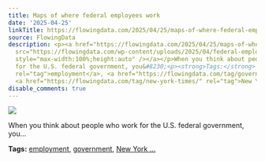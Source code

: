 ```yaml
---
title: Maps of where federal employees work
date: '2025-04-25'
linkTitle: https://flowingdata.com/2025/04/25/maps-of-where-federal-employees-work/
source: FlowingData
description: <p><a href="https://flowingdata.com/2025/04/25/maps-of-where-federal-employees-work/"><img
  src="https://flowingdata.com/wp-content/uploads/2025/04/federal-employees-maps-NYT-750x566.png"
  style="max-width:100%;height:auto" /></a></p>When you think about people who work
  for the U.S. federal government, you&#8230;<p><strong>Tags:</strong> <a href="https://flowingdata.com/tag/employment/"
  rel="tag">employment</a>, <a href="https://flowingdata.com/tag/government/" rel="tag">government</a>,
  <a href="https://flowingdata.com/tag/new-york-times/" rel="tag">New York ...
disable_comments: true
---
```

<p><a href="https://flowingdata.com/2025/04/25/maps-of-where-federal-employees-work/"><img src="https://flowingdata.com/wp-content/uploads/2025/04/federal-employees-maps-NYT-750x566.png" style="max-width:100%;height:auto" /></a></p>When you think about people who work for the U.S. federal government, you&#8230;<p><strong>Tags:</strong> <a href="https://flowingdata.com/tag/employment/" rel="tag">employment</a>, <a href="https://flowingdata.com/tag/government/" rel="tag">government</a>, <a href="https://flowingdata.com/tag/new-york-times/" rel="tag">New York ...